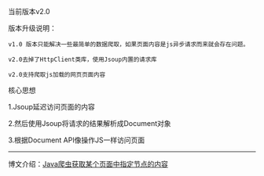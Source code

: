 当前版本v2.0

版本升级说明：

```
v1.0 版本只能解决一些最简单的数据爬取，如果页面内容是js异步请求而来就会存在问题。

v2.0去掉了HttpClient类库，使用Jsoup内置的请求库

v2.0支持爬取js加载的网页页面内容
```

核心思想

1.Jsoup延迟访问页面的内容

2.然后使用Jsoup将请求的结果解析成Document对象

3.根据Document API像操作JS一样访问页面

--- 

博文介绍：[Java爬虫获取某个页面中指定节点的内容](https://blog.csdn.net/hadues/article/details/88983055)
